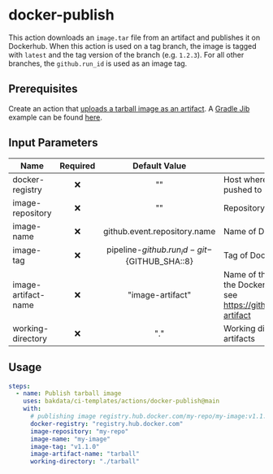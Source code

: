 # docker-publish

This action downloads an `image.tar` file from an artifact and publishes it on Dockerhub. When this action is used on a tag branch, the image is tagged with `latest` and the tag version of the branch (e.g. `1.2.3`). For all other branches, the `github.run_id` is used as an image tag.

## Prerequisites

Create an action that [uploads a tarball image as an artifact](https://github.com/actions/upload-artifact). A [Gradle Jib](https://github.com/GoogleContainerTools/jib/tree/master/jib-gradle-plugin) example can be found [here](https://github.com/bakdata/ci-templates/tree/main/actions/java-gradle-build-jib).

## Input Parameters

| Name                | Required |                   Default Value                    | Description                                                                                                          |
| ------------------- | :------: | :------------------------------------------------: | -------------------------------------------------------------------------------------------------------------------- |
| docker-registry     |    ❌    |                         ""                         | Host where the image should be pushed to                                                                             |
| image-repository    |    ❌    |                         ""                         | Repository of Docker image                                                                                           |
| image-name          |    ❌    |            github.event.repository.name            | Name of Docker image                                                                                                 |
| image-tag           |    ❌    | pipeline-${{ github.run_id }}-git-${GITHUB_SHA::8} | Tag of Docker image                                                                                                  |
| image-artifact-name |    ❌    |                  "image-artifact"                  | Name of the artifact that contains the Docker image.tar file to push, see https://github.com/actions/upload-artifact |
| working-directory   |    ❌    |                        "."                         | Working directory for your Docker artifacts                                                                          |

## Usage

```yaml
steps:
  - name: Publish tarball image
    uses: bakdata/ci-templates/actions/docker-publish@main
    with:
      # publishing image registry.hub.docker.com/my-repo/my-image:v1.1.0
      docker-registry: "registry.hub.docker.com"
      image-repository: "my-repo"
      image-name: "my-image"
      image-tag: "v1.1.0"
      image-artifact-name: "tarball"
      working-directory: "./tarball"
```
